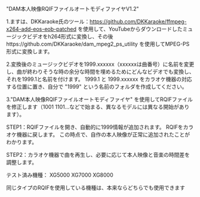 "DAM本人映像RQIFファイルオートモディファイヤV1.2"

1.ますは、DKKaraoke氏のツール：https://github.com/DKKaraoke/ffmpeg-x264-add-eos-eob-patched を使用して、YouTubeからダウンロードしたミュージックビデオをh264形式に変換し、その後https://github.com/DKKaraoke/dam_mpeg2_ps_utility を使用してMPEG-PS形式に変換します。


2.変換後のミュージックビデオを1999.xxxxxx（xxxxxxは曲番号）に名前を変更し、曲が終わりそうな時の余分な時間を埋めるためにどんなビデオでも変換し、それを1999.1と名前を付けます。 1999.1 と 1999.xxxxxx をカラオケ機器の対応する位置に置き、自分で "1999" という名前のフォルダを作成してください。


3."DAM本人映像RQIFファイルオートモディファイヤ" を使用してRQIFファイルを修正します（1001 1101...などで始まる、異なるモデルには異なる開始があります）。


STEP1：RQIFファイルを開き、自動的に1999情報が追加されます。 RQIFをカラオケ機器に戻します。 この時点で、自作の本人映像が正常に追加されたことがわかります。


STEP2：カラオケ機器で曲を再生し、必要に応じて本人映像と音楽の時間差を調整します。


テスト済み機種：
XG5000 XG7000 XG8000

同じタイプのRQIFを使用している機種は、本来ならどちらでも使用できます

